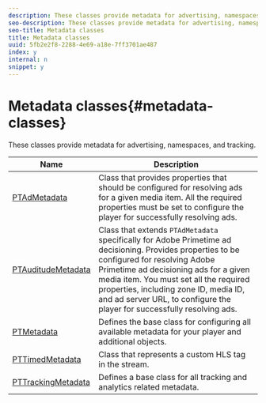 ```yaml
---
description: These classes provide metadata for advertising, namespaces, and tracking.
seo-description: These classes provide metadata for advertising, namespaces, and tracking.
seo-title: Metadata classes
title: Metadata classes
uuid: 5fb2e2f8-2288-4e69-a18e-7ff3701ae487
index: y
internal: n
snippet: y
---
```


# Metadata classes{#metadata-classes}

These classes provide metadata for advertising, namespaces, and tracking.

|  Name  | Description  |
|---|---|
| [PTAdMetadata](https://help.adobe.com/en_US/primetime/api/psdk/appledoc/Classes/PTAdMetadata.html)  | Class that provides properties that should be configured for resolving ads for a given media item. All the required properties must be set to configure the player for successfully resolving ads.  |
| [PTAuditudeMetadata](https://help.adobe.com/en_US/primetime/api/psdk/appledoc/Classes/PTAuditudeMetadata.html)  |Class that extends `PTAdMetadata` specifically for Adobe Primetime ad decisioning. Provides properties to be configured for resolving Adobe Primetime ad decisioning ads for a given media item. You must set all the required properties, including zone ID, media ID, and ad server URL, to configure the player for successfully resolving ads.  |
| [PTMetadata](https://help.adobe.com/en_US/primetime/api/psdk/appledoc/Classes/PTMetadata.html)  | Defines the base class for configuring all available metadata for your player and additional objects. |
| [PTTimedMetadata](https://help.adobe.com/en_US/primetime/api/psdk/appledoc/Classes/PTTimedMetadata.html)  | Class that represents a custom HLS tag in the stream.  |
| [PTTrackingMetadata](https://help.adobe.com/en_US/primetime/api/psdk/appledoc/Classes/PTTrackingMetadata.html)  | Defines a base class for all tracking and analytics related metadata.  |

